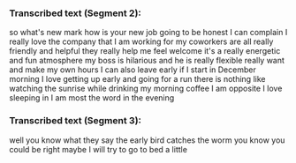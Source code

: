 ### Transcribed text (Segment 2):
so what's new mark how is your new job going to be honest I can complain I really love the company that I am working for my coworkers are all really friendly and helpful they really help me feel welcome it's a really energetic and fun atmosphere my boss is hilarious and he is really flexible really want and make my own hours I can also leave early if I start in December morning I love getting up early and going for a run there is nothing like watching the sunrise while drinking my morning coffee I am opposite I love sleeping in I am most the word in the evening

### Transcribed text (Segment 3):
well you know what they say the early bird catches the worm you know you could be right maybe I will try to go to bed a little
